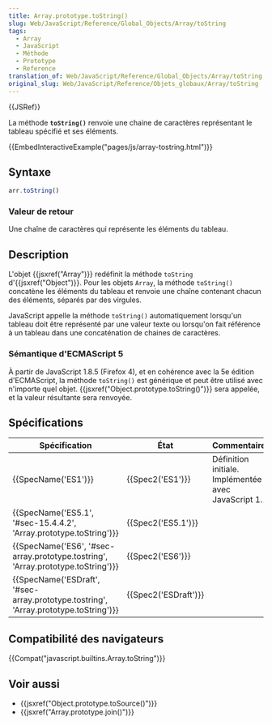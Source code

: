 ```yaml
---
title: Array.prototype.toString()
slug: Web/JavaScript/Reference/Global_Objects/Array/toString
tags:
  - Array
  - JavaScript
  - Méthode
  - Prototype
  - Reference
translation_of: Web/JavaScript/Reference/Global_Objects/Array/toString
original_slug: Web/JavaScript/Reference/Objets_globaux/Array/toString
---
```

{{JSRef}}

La méthode **`toString()`** renvoie une chaine de caractères représentant le tableau spécifié et ses éléments.

{{EmbedInteractiveExample("pages/js/array-tostring.html")}}

## Syntaxe

```js
arr.toString()
```

### Valeur de retour

Une chaîne de caractères qui représente les éléments du tableau.

## Description

L'objet {{jsxref("Array")}} redéfinit la méthode `toString` d'{{jsxref("Object")}}. Pour les objets `Array`, la méthode `toString()` concatène les éléments du tableau et renvoie une chaîne contenant chacun des éléments, séparés par des virgules.

JavaScript appelle la méthode `toString()` automatiquement lorsqu'un tableau doit être représenté par une valeur texte ou lorsqu'on fait référence à un tableau dans une concaténation de chaines de caractères.

### Sémantique d'ECMAScript 5

À partir de JavaScript 1.8.5 (Firefox 4), et en cohérence avec la 5e édition d'ECMAScript, la méthode `toString()` est générique et peut être utilisé avec n'importe quel objet. {{jsxref("Object.prototype.toString()")}} sera appelée, et la valeur résultante sera renvoyée.

## Spécifications

| Spécification                                                                                                    | État                         | Commentaires                                          |
| ---------------------------------------------------------------------------------------------------------------- | ---------------------------- | ----------------------------------------------------- |
| {{SpecName('ES1')}}                                                                                         | {{Spec2('ES1')}}         | Définition initiale. Implémentée avec JavaScript 1.1. |
| {{SpecName('ES5.1', '#sec-15.4.4.2', 'Array.prototype.toString')}}                         | {{Spec2('ES5.1')}}     |                                                       |
| {{SpecName('ES6', '#sec-array.prototype.tostring', 'Array.prototype.toString')}}     | {{Spec2('ES6')}}         |                                                       |
| {{SpecName('ESDraft', '#sec-array.prototype.tostring', 'Array.prototype.toString')}} | {{Spec2('ESDraft')}} |                                                       |

## Compatibilité des navigateurs

{{Compat("javascript.builtins.Array.toString")}}

## Voir aussi

- {{jsxref("Object.prototype.toSource()")}}
- {{jsxref("Array.prototype.join()")}}
